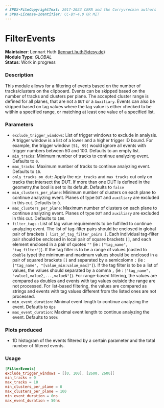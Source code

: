 ```yaml
---
# SPDX-FileCopyrightText: 2017-2023 CERN and the Corryvreckan authors
# SPDX-License-Identifier: CC-BY-4.0 OR MIT
---
```

# FilterEvents
**Maintainer**: Lennart Huth (lennart.huth@desy.de)  
**Module Type**: *GLOBAL*  
**Status**: Work in progress  

### Description
This module allows for a filtering of events based on the number of tracks/clusters on the clipboard.
Events can be skipped based on the number of tracks and clusters per plane. The accepted cluster range is defined for all planes, that are not a `DUT` or a `Auxiliary`.
Events can also be skipped based on tag values where the tag value is either checked to be witihin a specified range, or matching at least one value of a specified list.

### Parameters

* `exclude_trigger_windows`: List of trigger windows to exclude in analysis. A trigger window is a list of a lower and a higher trigger ID bound. For example, the trigger window `[51, 99]` would ignore all events with trigger numbers between 50 and 100. Defaults to an empty list.
* `min_tracks`: Minimum number of tracks to continue analyzing event. Defaults to `0`.
* `max_tracks`: Maximum number of tracks to continue analyzing event. Defaults to `10`.
* `only_tracks_on_dut`: Apply the `min_tracks` and `max_tracks` cut only on tracks that intersect the DUT. If more than one DUT is defined in the geometry,the bool is set to its default. Defaults to `false`
* `min_clusters_per_plane`: Minimum number of clusters on each plane to continue analyzing event. Planes of type `DUT` and `auxiliary` are excluded in this cut. Defaults to `0`.
* `max_clusters_per_plane`: Maximum number of clusters on each plane to continue analyzing event. Planes of type `DUT` and `auxiliary` are excluded in this cut. Defaults to `100`.
* `filter_tags` : List of tag value requirements to be fulfilled to continue analyzing event. The list of tag-filter pairs should be enclosed in global pair of brackets `[ list_of_tag_filter_pairs ]`. Each individual tag-filter pair should be enclosed in local pair of square brackets `[]`, and each element enclosed in a pair of quotes `""` (ie : `["tag_name", "tag_filter"]`). If the tag filter is to be a range of values (casted to `double` type) the minimum and maximum values should be enclosed in a pair of squared brackets `[]` and separated by a semicolomn `:` (ie : `["tag_name", "[value_min:value_max]"]`). If the tag filter is to be a list of values, the values should separated by a comma `,` (ie : `["tag_name", "value1,value2,...,valueN"]`). For range-based filtering, the values are compared as doubles and events with tag values outside the range are not processed. For list-based filtering, the values are compared as strings and events with tag values different from the listed ones are not processed.
* `min_event_duration`: Minimal event length to continue analyzing the event. Defautls to `0ps`
* `max_event_duration`: Maximal event length to continue analyzing the event. Defaults to `500s`

### Plots produced
* 1D histogram of the events filtered by a certain parameter and the total number of filtered events.

### Usage
```toml
[FilterEvents]
exclude_trigger_windows = [[0, 100], [2600, 2600]]
min_tracks = 0
max_tracks = 10
min_clusters_per_plane = 0
max_clusters_per_plane = 100
min_event_duration = 0ns
max_event_duration = 50ns
```
